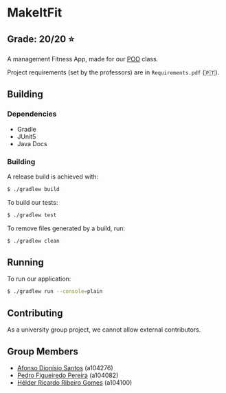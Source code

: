 # MakeItFit

## Grade: 20/20 ⭐️

A management Fitness App, made for our [POO](https://www.di.uminho.pt/~jno/sitedi/uc_8504P4.html) class.

Project requirements (set by the professors) are in `Requirements.pdf` (🇵🇹).

## Building

### Dependencies

- Gradle
- JUnit5
- Java Docs 

### Building

A release build is achieved with:

```bash
$ ./gradlew build
```

To build our tests:
```bash
$ ./gradlew test
```

To remove files generated by a build, run:

```bash
$ ./gradlew clean
```

## Running

To run our application: 
```bash
$ ./gradlew run --console=plain
```

## Contributing

As a university group project, we cannot allow external contributors.

## Group Members

* [Afonso Dionísio Santos](https://github.com/afonso-santos/) (a104276)
* [Pedro Figueiredo Pereira](https://github.com/pedrofp4444) (a104082)
* [Hélder Ricardo Ribeiro Gomes](https://github.com/helderrrg) (a104100)
